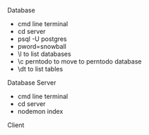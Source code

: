 Database
- cmd line terminal
- cd server
- psql -U postgres
- pword=snowball
- \l to list databases
- \c perntodo to move to perntodo database
- \dt to list tables

Database Server
- cmd line terminal
- cd server
- nodemon index

Client
